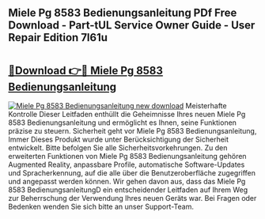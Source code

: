 ## Miele Pg 8583 Bedienungsanleitung PDf Free Download - Part-tUL Service Owner Guide - User Repair Edition 7l61u

# <h2><a href="http://df3ciyp.blite.top/?on=Miele+Pg+8583+Bedienungsanleitung">🔗Download 👉🔴 Miele Pg 8583 Bedienungsanleitung</a></h2>

[![Miele Pg 8583 Bedienungsanleitung new download](https://i.imgur.com/lujVjoI.png)](http://df3ciyp.blite.top/?on=Miele+Pg+8583+Bedienungsanleitung)
Meisterhafte Kontrolle Dieser Leitfaden enthüllt die Geheimnisse Ihres neuen Miele Pg 8583 Bedienungsanleitung und ermöglicht es Ihnen, seine Funktionen präzise zu steuern. Sicherheit geht vor Miele Pg 8583 Bedienungsanleitung, Immer Dieses Produkt wurde unter Berücksichtigung der Sicherheit entwickelt. Bitte befolgen Sie alle Sicherheitsvorkehrungen. Zu den erweiterten Funktionen von Miele Pg 8583 Bedienungsanleitung gehören Augmented Reality, anpassbare Profile, automatische Software-Updates und Spracherkennung, auf die alle über die Benutzeroberfläche zugegriffen und angepasst werden können. Wir gehen davon aus, dass das Miele Pg 8583 BedienungsanleitungD ein entscheidender Leitfaden auf Ihrem Weg zur Beherrschung der Verwendung Ihres neuen Geräts war. Bei Fragen oder Bedenken wenden Sie sich bitte an unser Support-Team.
